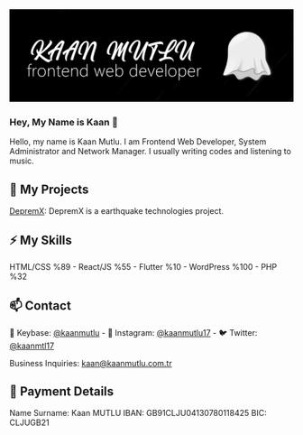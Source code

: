 <img src="https://raw.githubusercontent.com/kaanmutlu17/kaanmutlu17/master/kaan-banner.png">

### Hey, My Name is Kaan 👋

Hello, my name is Kaan Mutlu. I am Frontend Web Developer, System Administrator and Network Manager. I usually writing codes and listening to music.

## 🎈 My Projects

[DepremX](https://depremx.org): DepremX is a earthquake technologies project.

## ⚡️ My Skills

HTML/CSS %89 - React/JS %55 - Flutter %10 - WordPress %100 - PHP %32

## 📫 Contact

🔑 Keybase: [@kaanmutlu](https://keybase.io/kaanmutlu) - 🤳 Instagram: [@kaanmutlu17](https://instagram.com/kaanmutlu17) - 🐦 Twitter: [@kaanmtl17](https://twitter.com/kaanmtl17)

Business Inquiries: kaan@kaanmutlu.com.tr

## 💸 Payment Details

Name Surname: Kaan MUTLU
IBAN: GB91CLJU04130780118425
BIC: CLJUGB21
